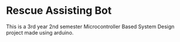 # Rescue Assisting Bot
 This is a 3rd year 2nd semester Microcontroller Based System Design project made using arduino.
